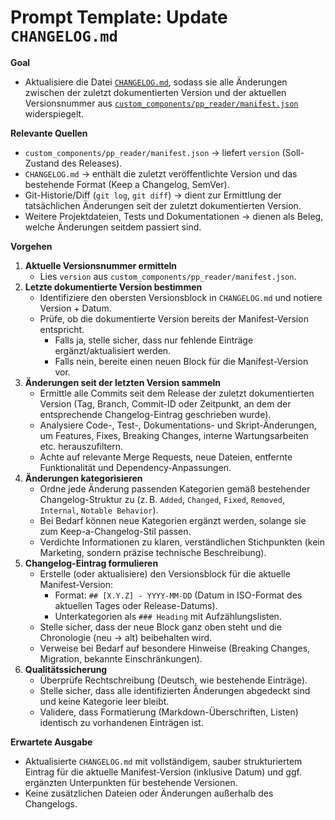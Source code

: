 # Prompt Template: Update `CHANGELOG.md`

**Goal**
- Aktualisiere die Datei [`CHANGELOG.md`](CHANGELOG.md), sodass sie alle Änderungen zwischen der zuletzt dokumentierten Version und der aktuellen Versionsnummer aus [`custom_components/pp_reader/manifest.json`](custom_components/pp_reader/manifest.json) widerspiegelt.

**Relevante Quellen**
- `custom_components/pp_reader/manifest.json` → liefert `version` (Soll-Zustand des Releases).
- `CHANGELOG.md` → enthält die zuletzt veröffentlichte Version und das bestehende Format (Keep a Changelog, SemVer).
- Git-Historie/Diff (`git log`, `git diff`) → dient zur Ermittlung der tatsächlichen Änderungen seit der zuletzt dokumentierten Version.
- Weitere Projektdateien, Tests und Dokumentationen → dienen als Beleg, welche Änderungen seitdem passiert sind.

**Vorgehen**
1. **Aktuelle Versionsnummer ermitteln**
   - Lies `version` aus `custom_components/pp_reader/manifest.json`.
2. **Letzte dokumentierte Version bestimmen**
   - Identifiziere den obersten Versionsblock in `CHANGELOG.md` und notiere Version + Datum.
   - Prüfe, ob die dokumentierte Version bereits der Manifest-Version entspricht.
     - Falls ja, stelle sicher, dass nur fehlende Einträge ergänzt/aktualisiert werden.
     - Falls nein, bereite einen neuen Block für die Manifest-Version vor.
3. **Änderungen seit der letzten Version sammeln**
   - Ermittle alle Commits seit dem Release der zuletzt dokumentierten Version (Tag, Branch, Commit-ID oder Zeitpunkt, an dem der entsprechende Changelog-Eintrag geschrieben wurde).
   - Analysiere Code-, Test-, Dokumentations- und Skript-Änderungen, um Features, Fixes, Breaking Changes, interne Wartungsarbeiten etc. herauszufiltern.
   - Achte auf relevante Merge Requests, neue Dateien, entfernte Funktionalität und Dependency-Anpassungen.
4. **Änderungen kategorisieren**
   - Ordne jede Änderung passenden Kategorien gemäß bestehender Changelog-Struktur zu (z. B. `Added`, `Changed`, `Fixed`, `Removed`, `Internal`, `Notable Behavior`).
   - Bei Bedarf können neue Kategorien ergänzt werden, solange sie zum Keep-a-Changelog-Stil passen.
   - Verdichte Informationen zu klaren, verständlichen Stichpunkten (kein Marketing, sondern präzise technische Beschreibung).
5. **Changelog-Eintrag formulieren**
   - Erstelle (oder aktualisiere) den Versionsblock für die aktuelle Manifest-Version:
     - Format: `## [X.Y.Z] - YYYY-MM-DD` (Datum in ISO-Format des aktuellen Tages oder Release-Datums).
     - Unterkategorien als `### Heading` mit Aufzählungslisten.
   - Stelle sicher, dass der neue Block ganz oben steht und die Chronologie (neu → alt) beibehalten wird.
   - Verweise bei Bedarf auf besondere Hinweise (Breaking Changes, Migration, bekannte Einschränkungen).
6. **Qualitätssicherung**
   - Überprüfe Rechtschreibung (Deutsch, wie bestehende Einträge).
   - Stelle sicher, dass alle identifizierten Änderungen abgedeckt sind und keine Kategorie leer bleibt.
   - Validere, dass Formatierung (Markdown-Überschriften, Listen) identisch zu vorhandenen Einträgen ist.

**Erwartete Ausgabe**
- Aktualisierte `CHANGELOG.md` mit vollständigem, sauber strukturiertem Eintrag für die aktuelle Manifest-Version (inklusive Datum) und ggf. ergänzten Unterpunkten für bestehende Versionen.
- Keine zusätzlichen Dateien oder Änderungen außerhalb des Changelogs.
